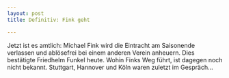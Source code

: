 ```yaml
---
layout: post
title: Definitiv: Fink geht

---
```


Jetzt ist es amtlich: Michael Fink wird die Eintracht am Saisonende verlassen und ablösefrei bei einem anderen Verein anheuern. Dies bestätigte Friedhelm Funkel heute. Wohin Finks Weg führt, ist dagegen noch nicht bekannt. Stuttgart, Hannover und Köln waren zuletzt im Gespräch...


